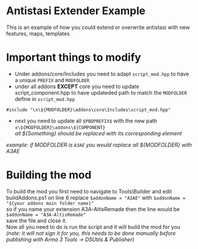 # Antistasi Extender Example
This is an example of how you could extend or overwrite antistasi with new features, maps, templates

# Important things to modify
- Under addons/core/Includes you need to adapt `script_mod.hpp` to have a unique `PREFIX` and `MODFOLDER`  
- under all addons **EXCEPT** core you need to update script_component.hpp to have updateded path to match the `MODFOLDER` define in `script_mod.hpp`
```sqf
#include "\x\${MODFOLDER}\addons\core\Includes\script_mod.hpp"
```
- next you need to update all `$PBOPREFIX$` with the new path `x\${MODFOLDER}\addons\${COMPONENT}`  
*all ${Something} should be replaced with its corresponding element*  
  
*example: if MODFOLDER is `A3AE` you would replace all ${MODFOLDER} with A3AE*

# Building the mod
To build the mod you first need to navigate to Tools\Builder and edit buildAddons.ps1
on line 6 replace `$addonName = "A3AE"` with `$addonName = "${your addons main folder name}"`  
so if you name your extension A3A-AltisRemade then the line would be `$addonName = "A3A-AltisRemade"`  
save the file and close it.  
Now all you need to do is run the script and it will build the mod for you  
*(note: it will not sign it for you, this needs to be done manually before publishing with Arma 3 Tools -> DSUtils & Publisher)*
